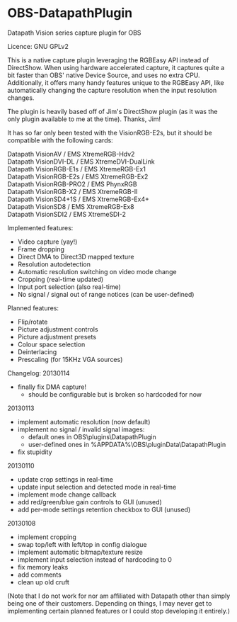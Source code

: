 OBS-DatapathPlugin
==================

Datapath Vision series capture plugin for OBS

Licence: GNU GPLv2

This is a native capture plugin leveraging the RGBEasy API instead of DirectShow. When using hardware accelerated capture, it captures quite a bit faster than OBS' native Device Source, and uses no extra CPU. Additionally, it offers many handy features unique to the RGBEasy API, like automatically changing the capture resolution when the input resolution changes.

The plugin is heavily based off of Jim's DirectShow plugin (as it was the only plugin available to me at the time). Thanks, Jim!

It has so far only been tested with the VisionRGB-E2s, but it should be compatible with the following cards:

Datapath VisionAV / EMS XtremeRGB-Hdv2  
Datapath VisionDVI-DL / EMS XtremeDVI-DualLink  
Datapath VisionRGB-E1s / EMS XtremeRGB-Ex1  
Datapath VisionRGB-E2s / EMS XtremeRGB-Ex2  
Datapath VisionRGB-PRO2 / EMS PhynxRGB  
Datapath VisionRGB-X2 / EMS XtremeRGB-II  
Datapath VisionSD4+1S / EMS XtremeRGB-Ex4+  
Datapath VisionSD8 / EMS XtremeRGB-Ex8  
Datapath VisionSDI2 / EMS XtremeSDI-2  

Implemented features:
- Video capture (yay!)
- Frame dropping
- Direct DMA to Direct3D mapped texture
- Resolution autodetection
- Automatic resolution switching on video mode change
- Cropping (real-time updated)
- Input port selection (also real-time)
- No signal / signal out of range notices (can be user-defined)

Planned features:
- Flip/rotate
- Picture adjustment controls
- Picture adjustment presets
- Colour space selection
- Deinterlacing
- Prescaling (for 15KHz VGA sources)

Changelog:
20130114
- finally fix DMA capture!
   - should be configurable but is broken so hardcoded for now

20130113
- implement automatic resolution (now default)
- implement no signal / invalid signal images:
   - default ones in OBS\plugins\DatapathPlugin
   - user-defined ones in %APPDATA%\OBS\pluginData\DatapathPlugin
- fix stupidity

20130110
- update crop settings in real-time
- update input selection and detected mode in real-time
- implement mode change callback
- add red/green/blue gain controls to GUI (unused)
- add per-mode settings retention checkbox to GUI (unused)

20130108
- implement cropping
- swap top/left with left/top in config dialogue
- implement automatic bitmap/texture resize
- implement input selection instead of hardcoding to 0
- fix memory leaks
- add comments
- clean up old cruft

(Note that I do not work for nor am affiliated with Datapath other than simply being one of their customers. Depending on things, I may never get to implementing certain planned features or I could stop developing it entirely.)